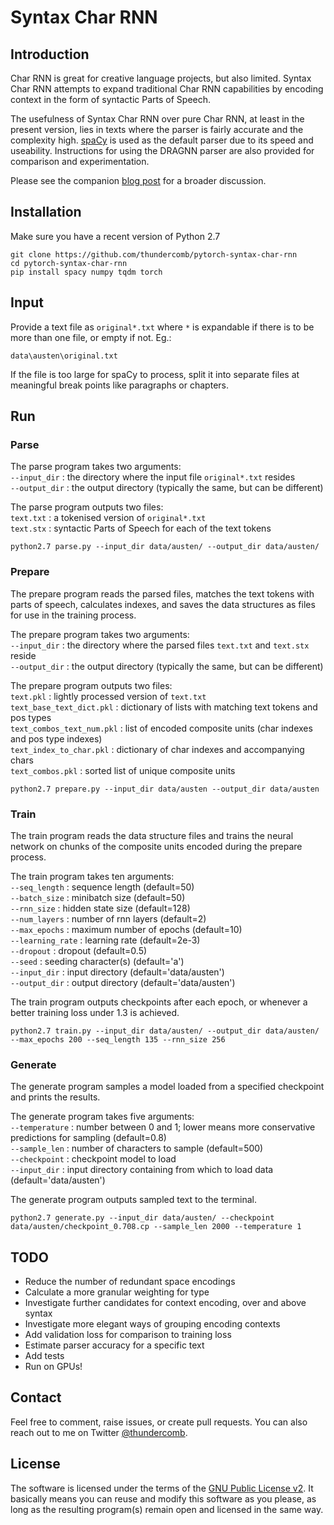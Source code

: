 # Syntax Char RNN

## Introduction

Char RNN is great for creative language projects, but also limited. Syntax Char RNN attempts to expand traditional Char RNN capabilities by encoding context in the form of syntactic Parts of Speech.

The usefulness of Syntax Char RNN over pure Char RNN, at least in the present version, lies in texts where the parser is fairly accurate and the complexity high. [spaCy](http://spacy.io) is used as the default parser due to its speed and useability. Instructions for using the DRAGNN parser are also provided for comparison and experimentation. 

Please see the companion [blog post](https://thecombedthunderclap.blogspot.com/2018/02/syntax-char-rnn-for-context-encoding.html) for a broader discussion.

## Installation

Make sure you have a recent version of Python 2.7

```
git clone https://github.com/thundercomb/pytorch-syntax-char-rnn
cd pytorch-syntax-char-rnn
pip install spacy numpy tqdm torch 
```

## Input

Provide a text file as ```original*.txt``` where ```*``` is expandable if there is to be more than one file, or empty if not. Eg.: 

```
data\austen\original.txt
```

If the file is too large for spaCy to process, split it into separate files at meaningful break points like paragraphs or chapters.

## Run

### Parse

The parse program takes two arguments:  
```--input_dir``` : the directory where the input file ```original*.txt``` resides  
```--output_dir``` : the output directory (typically the same, but can be different)  

The parse program outputs two files:  
```text.txt``` : a tokenised version of ```original*.txt```  
```text.stx``` : syntactic Parts of Speech for each of the text tokens  

```
python2.7 parse.py --input_dir data/austen/ --output_dir data/austen/
```

### Prepare

The prepare program reads the parsed files, matches the text tokens with parts of speech, calculates indexes, and saves the data structures as files for use in the training process.

The prepare program takes two arguments:  
```--input_dir``` : the directory where the parsed files ```text.txt``` and ```text.stx``` reside  
```--output_dir``` : the output directory (typically the same, but can be different)  

The prepare program outputs two files:  
```text.pkl``` : lightly processed version of ```text.txt```  
```text_base_text_dict.pkl``` : dictionary of lists with matching text tokens and pos types  
```text_combos_text_num.pkl``` : list of encoded composite units (char indexes and pos type indexes)  
```text_index_to_char.pkl``` : dictionary of char indexes and accompanying chars  
```text_combos.pkl``` : sorted list of unique composite units  

```
python2.7 prepare.py --input_dir data/austen --output_dir data/austen
```

### Train

The train program reads the data structure files and trains the neural network on chunks of the composite units encoded during the prepare process.

The train program takes ten arguments:  
```--seq_length``` : sequence length (default=50)  
```--batch_size``` : minibatch size (default=50)  
```--rnn_size``` : hidden state size (default=128)  
```--num_layers``` : number of rnn layers (default=2)  
```--max_epochs``` : maximum number of epochs (default=10)  
```--learning_rate``` : learning rate (default=2e-3)  
```--dropout``` : dropout (default=0.5)  
```--seed``` : seeding character(s) (default='a')  
```--input_dir``` : input directory (default='data/austen')  
```--output_dir``` : output directory (default='data/austen')  

The train program outputs checkpoints after each epoch, or whenever a better training loss under 1.3 is achieved.

```
python2.7 train.py --input_dir data/austen/ --output_dir data/austen/ --max_epochs 200 --seq_length 135 --rnn_size 256
```

### Generate

The generate program samples a model loaded from a specified checkpoint and prints the results.

The generate program takes five arguments:  
```--temperature``` : number between 0 and 1; lower means more conservative predictions for sampling (default=0.8)  
```--sample_len``` : number of characters to sample (default=500)  
```--checkpoint``` : checkpoint model to load  
```--input_dir``` : input directory containing from which to load data (default='data/austen')  

The generate program outputs sampled text to the terminal.

```
python2.7 generate.py --input_dir data/austen/ --checkpoint data/austen/checkpoint_0.708.cp --sample_len 2000 --temperature 1
```

## TODO

* Reduce the number of redundant space encodings  
* Calculate a more granular weighting for type  
* Investigate further candidates for context encoding, over and above syntax  
* Investigate more elegant ways of grouping encoding contexts  
* Add validation loss for comparison to training loss  
* Estimate parser accuracy for a specific text  
* Add tests  
* Run on GPUs!  

## Contact

Feel free to comment, raise issues, or create pull requests. You can also reach out to me on Twitter [@thundercomb](https://twitter.com/thundercomb). 

## License

The software is licensed under the terms of the [GNU Public License v2](http://github.com/thundercomb/poetrydb/LICENSE.txt). It basically means you can reuse and modify this software as you please, as long as the resulting program(s) remain open and licensed in the same way.
